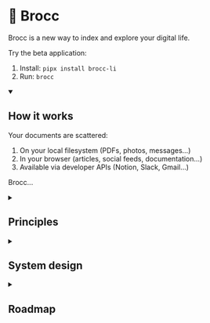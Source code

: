 # 🥦 Brocc

Brocc is a new way to index and explore your digital life.

Try the beta application:

1. Install: `pipx install brocc-li`
2. Run: `brocc`

<details open>
<summary><h2>How it works</h2></summary>

Your documents are scattered:

1. On your local filesystem (PDFs, photos, messages...)
2. In your browser (articles, social feeds, documentation...)
3. Available via developer APIs (Notion, Slack, Gmail...)

Brocc...

</details>

<details>
<summary><h2>Principles</h2></summary>

Indexing personal data is a big responsibility. We believe this kind of software should be:

1. **Local first**: Your data belongs on your computer. We never log or store your data in the cloud. AI features utilize cloud AI models.
2. **Open pattern language**: The system design should be legible, and the source code available. You can verify that we never log or store your data in the cloud.
3. **Open contribution**: The application itself should be malleable, programmable with code or natural language. But the source code is also malleable – we welcome contributions.

</details>

<details>
<summary><h2>System design</h2></summary>

Our goal is to build lightweight, durable software with minimal system requirements. We carefully choose dependencies that have this quality themselves, making pragmatic exceptions:

1. We host a light web application, used primarily for authentication.
2. AI models run remotely. We use a specific multi-modal embedding model.

### Primary dependencies

#### Local app ([/cli](https://github.com/SubstrateLabs/brocc/tree/main/cli))

- [DuckDB](https://duckdb.org): Embedded columnar database that stores document data. Because access patterns are more analytical than transactional, DuckDB's columnar storage is a good fit.
- [LanceDB](https://github.com/lancedb/lancedb): Embedded vector database using [Lance](https://github.com/lancedb/lance) storage format.
- [Polars](https://docs.pola.rs): DataFrame library, leverages Apache Arrow to avoid loading entire datasets into memory.
- Embeddings (for ingestion + queries) use [Voyage AI](https://www.voyageai.com/) via our [API proxy](https://github.com/SubstrateLabs/brocc/blob/main/site/app/api/embed/route.ts).
- [OpenRouter](https://openrouter.ai/docs/quickstart): AI routing. LLM API requests are made locally from your computer, using the OpenRouter API key we [provision](https://github.com/SubstrateLabs/brocc/blob/main/site/lib/user-lifecycle.ts) for your account.
- [Textual](https://www.textualize.io) TUI app manages:
  - [FastAPI](https://fastapi.tiangolo.com/) local app server
  - [FastHTML](https://fastht.ml/docs) local frontend
  - [pywebview](https://pywebview.flowrl.com/guide) and [pystray](https://github.com/moses-palmer/pystray)
  - [Playwright](https://playwright.dev/docs/intro) to read content from your browser

#### Website ([/site](https://github.com/SubstrateLabs/brocc/tree/main/site))

- [Neon Postgres](https://neon.tech/docs/introduction): Used to store users, API keys, and collaboration settings.
- [WorkOS](https://workos.com): Used for auth.
- [Upstash Redis](https://upstash.com/docs/redis/overall/getstarted): Used to cache session information.
- [Cloudflare R2](https://developers.cloudflare.com/r2): Used to store published datasets.

### Data lifecycle

0. We ingest documents from sources (1) in your browser, (2) via APIs, and (3) on your local filesystem.
1. Document is converted to Markdown.
2. Markdown is chunked using a heuristic that preserves section boundaries.
3. Document metadata and chunk content are stored in DuckDB.
4. Chunked markdown is embedded multimodally (interleaved text and images).
5. Chunk embeddings are stored in LanceDB, filterable by metadata.

</details>

<details>
<summary><h2>Roadmap</h2></summary>

- **0.0.1**: Browser sense: connects to your browser history.
  - [ ] Ingest recent browser history
  - [ ] Index feeds:
    - [x] Twitter
    - [x] Substack
    - [ ] Gmail
  - [ ] Robust PDF ingestion (online only), including article metadata
  - [ ] Basic hybrid semantic+lexical search
- **0.0.2**: API sense: connects to web services via OAuth.
  - [ ] OAuth connection to:
    - [ ] Notion
    - [ ] Slack
    - [ ] Discord
    - [ ] WhatsApp
    - [ ] Telegram
- **0.0.3**: File sense: connects to your filesystem.
  - [ ] Index local Mac applications:
    - [ ] iMessage
    - [ ] Photos
    - [ ] Notes
  - [ ] Index local files:
    - [ ] PDFs
    - [ ] Markdown files

</details>
